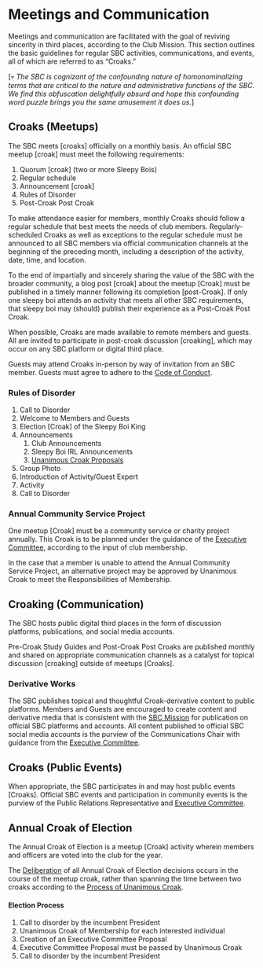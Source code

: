 # Meetings and Communication

Meetings and communication are facilitated with the goal of reviving sincerity in third places, according to the Club Mission. This section outlines the basic guidelines for regular SBC activities, communications, and events, all of which are referred to as “Croaks.”

\[💀 _The SBC is cognizant of the confounding nature of homonominalizing terms that are critical to the nature and administrative functions of the SBC. We find this obfuscation delightfully absurd and hope this confounding word puzzle brings you the same amusement it does us._]

## Croaks (Meetups)

The SBC meets \[croaks] officially on a monthly basis. An official SBC meetup \[croak] must meet the following requirements:

1. Quorum \[croak] (two or more Sleepy Bois)
2. Regular schedule
3. Announcement \[croak]
4. Rules of Disorder
5. Post-Croak Post Croak

To make attendance easier for members, monthly Croaks should follow a regular schedule that best meets the needs of club members. Regularly-scheduled Croaks as well as exceptions to the regular schedule must be announced to all SBC members via official communication channels at the beginning of the preceding month, including a description of the activity, date, time, and location.

To the end of impartially and sincerely sharing the value of the SBC with the broader community, a blog post \[croak] about the meetup \[Croak] must be published in a timely manner following its completion \[post-Croak]. If only one sleepy boi attends an activity that meets all other SBC requirements, that sleepy boi may (should) publish their experience as a Post-Croak Post Croak.

When possible, Croaks are made available to remote members and guests. All are invited to participate in post-croak discussion \[croaking], which may occur on any SBC platform or digital third place.

Guests may attend Croaks in-person by way of invitation from an SBC member. Guests must agree to adhere to the [Code of Conduct](https://docs.google.com/document/d/1EMO1nDaEUJ9u\_9oyXEEYFE0vLhF8S2gkg4aAlnLqfoQ/edit#heading=h.446mjsktjjlw).

### Rules of Disorder

1. Call to Disorder
2. Welcome to Members and Guests
3. Election \[Croak] of the Sleepy Boi King
4. Announcements
   1. Club Announcements
   2. Sleepy Boi IRL Announcements
   3. [Unanimous Croak Proposals](https://docs.google.com/document/d/1XernRVKe4QxJDk0ka3EtGjtw3ZFzgvzVMG3F9Dj3Wpg/edit#heading=h.gyq3u3fysd32)
5. Group Photo
6. Introduction of Activity/Guest Expert
7. Activity
8. Call to Disorder

### Annual Community Service Project

One meetup \[Croak] must be a community service or charity project annually. This Croak is to be planned under the guidance of the [Executive Committee](https://docs.google.com/document/d/19vlKNBZYVYcb4ID00THvMkpGeKkYn-y616M0sGDI-R4/edit#heading=h.jglvb0lxgvho), according to the input of club membership.

In the case that a member is unable to attend the Annual Community Service Project, an alternative project may be approved by Unanimous Croak to meet the Responsibilities of Membership.

## Croaking (Communication)

The SBC hosts public digital third places in the form of discussion platforms, publications, and social media accounts.

Pre-Croak Study Guides and Post-Croak Post Croaks are published monthly and shared on appropriate communication channels as a catalyst for topical discussion \[croaking] outside of meetups \[Croaks].

### Derivative Works

The SBC publishes topical and thoughtful Croak-derivative content to public platforms. Members and Guests are encouraged to create content and derivative media that is consistent with the [SBC Mission](https://docs.google.com/document/d/1rYzyi2lL5mu1zZwvimI\_48eSwcOZSUxjt-ZNeum5QcY/edit#heading=h.qa5ndbktrlt4) for publication on official SBC platforms and accounts. All content published to official SBC social media accounts is the purview of the Communications Chair with guidance from the [Executive Committee](https://docs.google.com/document/d/19vlKNBZYVYcb4ID00THvMkpGeKkYn-y616M0sGDI-R4/edit#heading=h.jglvb0lxgvho).

## Croaks (Public Events)

When appropriate, the SBC participates in and may host public events \[Croaks]. Official SBC events and participation in community events is the purview of the Public Relations Representative and [Executive Committee](https://docs.google.com/document/d/19vlKNBZYVYcb4ID00THvMkpGeKkYn-y616M0sGDI-R4/edit#heading=h.jglvb0lxgvho).

## Annual Croak of Election

The Annual Croak of Election is a meetup \[Croak] activity wherein members and officers are voted into the club for the year.

The [Deliberation](https://docs.google.com/document/d/1XernRVKe4QxJDk0ka3EtGjtw3ZFzgvzVMG3F9Dj3Wpg/edit#heading=h.p206niu33zr0) of all Annual Croak of Election decisions occurs in the course of the meetup croak, rather than spanning the time between two croaks according to the [Process of Unanimous Croak](https://docs.google.com/document/d/1XernRVKe4QxJDk0ka3EtGjtw3ZFzgvzVMG3F9Dj3Wpg/edit#heading=h.gw4yigpflsid).

#### Election Process

1. Call to disorder by the incumbent President
2. Unanimous Croak of Membership for each interested individual
3. Creation of an Executive Committee Proposal
4. Executive Committee Proposal must be passed by Unanimous Croak
5. Call to disorder by the incumbent President
